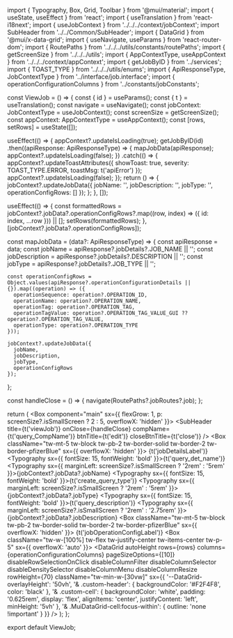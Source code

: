 import { Typography, Box, Grid, Toolbar } from '@mui/material';
import { useState, useEffect } from 'react';
import { useTranslation } from 'react-i18next';
import { useJobContext } from '../../../context/jobContext';
import SubHeader from '../../Common/SubHeader';
import { DataGrid } from '@mui/x-data-grid';
import { useNavigate, useParams } from 'react-router-dom';
import { RoutePaths } from '../../../utils/constants/routePaths';
import { getScreenSize } from '../../../utils';
import { AppContextType, useAppContext } from '../../../context/appContext';
import { getJobByID } from '../services';
import { TOAST_TYPE } from '../../../utils/enums';
import { ApiResponseType, JobContextType } from '../interface/job.interface';
import { operationConfigurationColumns } from '../constants/jobConstants';

const ViewJob = () => {
  const { id } = useParams();
  const { t } = useTranslation();
  const navigate = useNavigate();
  const jobContext: JobContextType = useJobContext();
  const screenSize = getScreenSize();
  const appContext: AppContextType = useAppContext();
  const [rows, setRows] = useState([]);

  useEffect(() => {
    appContext?.updateIsLoading(true);
    getJobByID(id)
      .then((apiResponse: ApiResponseType) => {
        mapJobData(apiResponse);
        appContext?.updateIsLoading(false);
      })
      .catch(() => {
        appContext?.updateToastAttributes({
          showToast: true,
          severity: TOAST_TYPE.ERROR,
          toastMsg: t('apiError')
        });
        appContext?.updateIsLoading(false);
      });
    return () => {
      jobContext?.updateJobData({
        jobName: '',
        jobDescription: '',
        jobType: '',
        operationConfigRows: []
      });
    };
  }, []);

  useEffect(() => {
    const formattedRows = jobContext?.jobData?.operationConfigRows?.map((row, index) => ({
      id: index,
      ...row
    })) || [];
    setRows(formattedRows);
  }, [jobContext?.jobData?.operationConfigRows]);

  const mapJobData = (data?: ApiResponseType) => {
    const apiResponse = data;
    const jobName = apiResponse?.jobDetails?.JOB_NAME || '';
    const jobDescription = apiResponse?.jobDetails?.DESCRIPTION || '';
    const jobType = apiResponse?.jobDetails?.JOB_TYPE || '';

    const operationConfigRows = Object.values(apiResponse?.operationConfigurationDetails || {}).map((operation) => ({
      operationSequence: operation?.OPERATION_ID,
      operationName: operation?.OPERATION_NAME,
      operationTag: operation?.OPERATION_TAG,
      operationTagValue: operation?.OPERATION_TAG_VALUE_GUI ?? operation?.OPERATION_TAG_VALUE,
      operationType: operation?.OPERATION_TYPE
    }));

    jobContext?.updateJobData({
      jobName,
      jobDescription,
      jobType,
      operationConfigRows
    });
  };

  const handleClose = () => {
    navigate(RoutePaths?.jobRoutes?.job);
  };

  return (
    <Box component="main" sx={{ flexGrow: 1, p: screenSize?.isSmallScreen ? 2 : 5, overflowX: 'hidden' }}>
      <Toolbar />
      <SubHeader title={t('viewJob')} onClose={handleClose} compName={t('query_CompName')} btnTitle={t('edit')} closeBtnTitle={t('close')} />
      <Box className="tw-mt-5 tw-block tw-pb-2 tw-border-solid tw-border-2 tw-border-pfizerBlue" sx={{ overflowX: 'hidden' }}>
        <Typography variant="h6" component="h6" padding={1} className="tw-bg-pfizerBlue tw-text-white tw-font-bold">
          {t('jobDetailsLabel')}
        </Typography>
        <Box display="flex" flexDirection="column" padding={2} width="100%">
          <Grid container spacing={2}>
            <Grid item xs={12}>
              <Grid container spacing={2}>
                <Grid item xs={12} sm={6}>
                  <Box display="flex" alignItems="center">
                    <Typography sx={{ fontSize: 15, fontWeight: 'bold' }}>{t('query_det_name')}</Typography>
                    <Typography sx={{ marginLeft: screenSize?.isSmallScreen ? '2rem' : '5rem' }}>{jobContext?.jobData?.jobName}</Typography>
                  </Box>
                </Grid>
                <Grid item xs={12} sm={6}>
                  <Box display="flex" alignItems="center">
                    <Typography sx={{ fontSize: 15, fontWeight: 'bold' }}>{t('create_query_type')}</Typography>
                    <Typography sx={{ marginLeft: screenSize?.isSmallScreen ? '2rem' : '5rem' }}>{jobContext?.jobData?.jobType}</Typography>
                  </Box>
                </Grid>
              </Grid>
            </Grid>
            <Grid item xs={12}>
              <Grid container spacing={2}>
                <Grid item xs={12} sm={6}>
                  <Box display="flex" alignItems="center">
                    <Typography sx={{ fontSize: 15, fontWeight: 'bold' }}>{t('query_description')}</Typography>
                    <Typography sx={{ marginLeft: screenSize?.isSmallScreen ? '2rem' : '2.75rem' }}>{jobContext?.jobData?.jobDescription}</Typography>
                  </Box>
                </Grid>
              </Grid>
            </Grid>
          </Grid>
        </Box>
      </Box>
      <Box className="tw-mt-5 tw-block tw-pb-2 tw-border-solid tw-border-2 tw-border-pfizerBlue" sx={{ overflowX: 'hidden' }}>
        <Typography variant="h6" component="h6" padding={1} className="tw-bg-pfizerBlue tw-text-white tw-font-bold">
          {t('jobOperationConfigLabel')}
        </Typography>
        <Box className="tw-w-[100%] tw-flex tw-justify-center tw-items-center tw-p-5" sx={{ overflowX: 'auto' }}>
          <DataGrid
            autoHeight
            rows={rows}
            columns={operationConfigurationColumns}
            pageSizeOptions={[10]}
            disableRowSelectionOnClick
            disableColumnFilter
            disableColumnSelector
            disableDensitySelector
            disableColumnMenu
            disableColumnResize
            rowHeight={70}
            className="tw-min-w-[30vw]"
            sx={{
              '--DataGrid-overlayHeight': '50vh',
              '& .custom-header': { backgroundColor: '#F2F4F8', color: 'black' },
              '& .custom-cell': {
                backgroundColor: 'white',
                padding: '0.625rem',
                display: 'flex',
                alignItems: 'center',
                justifyContent: 'left',
                minHeight: '5vh'
              },
              '& .MuiDataGrid-cell:focus-within': {
                outline: 'none !important'
              }
            }}
          />
        </Box>
      </Box>
    </Box>
  );
};

export default ViewJob;